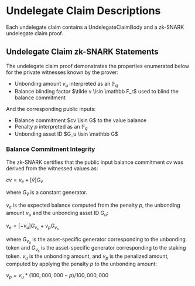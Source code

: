 # Undelegate Claim Descriptions

Each undelegate claim contains a UndelegateClaimBody and a zk-SNARK undelegate claim proof.

## Undelegate Claim zk-SNARK Statements

The undelegate claim proof demonstrates the properties enumerated below for the private witnesses known by the prover:

* Unbonding amount $v_u$ interpreted as an $\mathbb F_q$
* Balance blinding factor $\tilde v \isin \mathbb F_r$ used to blind the balance commitment

And the corresponding public inputs:

* Balance commitment $cv \isin G$ to the value balance
* Penalty $p$ interpreted as an $\mathbb F_q$
* Unbonding asset ID $G_u \isin \mathbb G$

### Balance Commitment Integrity

The zk-SNARK certifies that the public input balance commitment $cv$ was derived from the witnessed values as:

$cv = v_e + [\widetilde{v}] G_{\widetilde{v}}$

where $G_{\widetilde{v}}$ is a constant generator.

$v_e$ is the expected balance computed from the penalty $p$, the unbonding
amount $v_u$ and the unbonding asset ID $G_u$:

$v_e = [-v_u] G_{v_u} + v_p G_{v_s}$

where $G_{v_u}$ is the asset-specific generator corresponding to the unbonding
token and $G_{v_s}$ is the asset-specific generator corresponding to the
staking token. $v_u$ is the unbonding amount, and $v_p$ is the penalized amount,
computed by applying the penalty $p$ to the unbonding amount:

$v_p = v_u * (100,000,000 - p) / 100,000,000$
